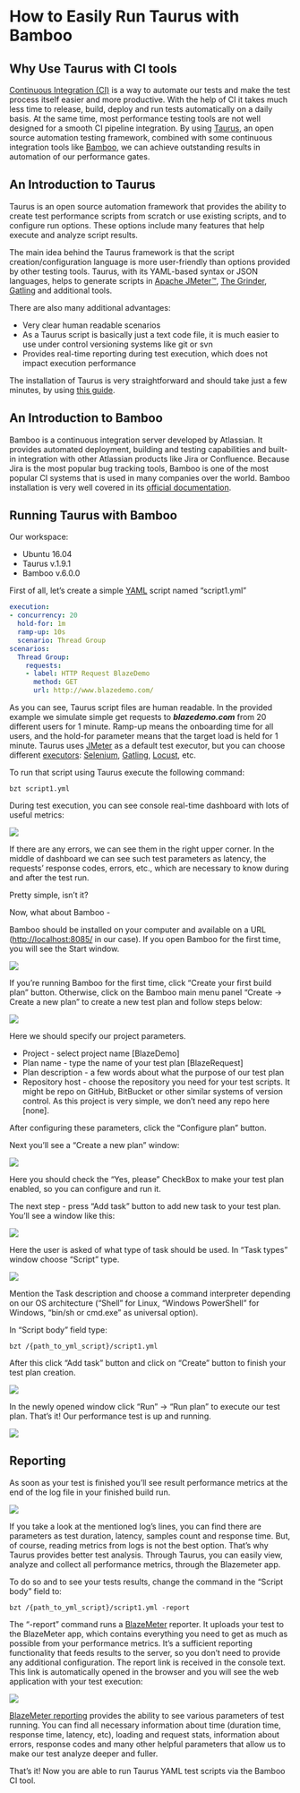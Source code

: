 # How to Easily Run Taurus with Bamboo

## Why Use Taurus with CI tools

[Continuous Integration (CI\)](https://www.blazemeter.com/blog/how-include-load-testing-your-continuous-integration-environment-0?utm_source=taurus&&utm_medium=KB&utm_campaign=taurus-bamboo) is a way to automate our tests and make the test process itself easier and more productive. With the help of CI it takes much less time to release, build, deploy and run tests automatically on a daily basis. At the same time, most performance testing tools are not well designed for a smooth CI pipeline integration. By using [Taurus](/?utm_source=taurus&&utm_medium=KB&utm_campaign=taurus-bamboo), an open source automation testing framework, combined with some continuous integration tools like [Bamboo](https://www.atlassian.com/software/bamboo), we can achieve outstanding results in automation of our performance gates. 

## An Introduction to Taurus

Taurus is an open source automation framework that provides the ability to create test performance scripts from scratch or use existing scripts, and to configure run options. These options include many features that help execute and analyze script results.

The main idea behind the Taurus framework is that the script creation/configuration language is more user-friendly than options provided by other testing tools. Taurus, with its YAML-based syntax or JSON languages, helps to generate scripts in [Apache JMeter™](http://jmeter.apache.org/), [The Grinder](http://grinder.sourceforge.net/), [Gatling](http://gatling.io/) and additional tools.

There are also many additional advantages: 
- Very clear human readable scenarios 
- As a Taurus script is basically just a text code file, it is much easier to use under control versioning systems like git or svn
- Provides real-time reporting during test execution, which does not impact execution performance

The installation of Taurus is very straightforward and should take just a few minutes, by using [this guide](/install/Installation/?utm_source=taurus&&utm_medium=KB&utm_campaign=taurus-bamboo). 

## An Introduction to Bamboo

Bamboo is a continuous integration server developed by Atlassian. It provides automated deployment, building and testing capabilities and built-in integration with other Atlassian products like Jira or Confluence. Because Jira is the most popular bug tracking tools, Bamboo is one of the most popular CI systems that is used in many companies over the world. Bamboo installation is very well covered in its [official documentation](https://confluence.atlassian.com/bamboo/installing-bamboo-on-linux-289276792.html).

## Running Taurus with Bamboo

Our workspace:
- Ubuntu 16.04
- Taurus v.1.9.1 
- Bamboo v.6.0.0

First of all, let’s create a simple [YAML](/docs/YAMLTutorial/?utm_source=taurus&&utm_medium=KB&utm_campaign=taurus-bamboo) script named “script1.yml”

```yaml
execution:
- concurrency: 20
  hold-for: 1m
  ramp-up: 10s
  scenario: Thread Group
scenarios:
  Thread Group:
    requests:
    - label: HTTP Request BlazeDemo
      method: GET
      url: http://www.blazedemo.com/
```

As you can see, Taurus script files are human readable. In the provided example we simulate simple get requests to _**blazedemo.com**_ from 20 different users for 1 minute. Ramp-up means the onboarding time for all users, and the hold-for parameter means that the target load is held for 1 minute. Taurus uses [JMeter](http://www.blazemeter.com/jmeter-load-testing?utm_source=taurus&&utm_medium=KB&utm_campaign=taurus-bamboo) as a default test executor, but you can choose different [executors](/docs/ExecutionSettings/?utm_source=taurus&&utm_medium=KB&utm_campaign=taurus-bamboo): [Selenium](/docs/Selenium/?utm_source=taurus&&utm_medium=KB&utm_campaign=taurus-bamboo), [Gatling](/docs/Gatling/?utm_source=taurus&&utm_medium=KB&utm_campaign=taurus-bamboo), [Locust](/docs/Locust/?utm_source=taurus&&utm_medium=KB&utm_campaign=taurus-bamboo), etc.

To run that script using Taurus execute the following command:

```
bzt script1.yml
```

During test execution, you can see console real-time dashboard with lots of useful metrics:

![](bamboo1.png)

If there are any errors, we can see them in the right upper corner. In the middle of dashboard we can see such test parameters as latency, the requests’ response codes, errors, etc., which are necessary to know during and after the test run.

Pretty simple, isn’t it?

Now, what about Bamboo -

Bamboo should be installed on your computer and available on a URL ([http://localhost:8085/](http://localhost:8085/) in our case). If you open Bamboo for the first time, you will see the Start window.

![](bamboo2.png)

If you’re running Bamboo for the first time, click “Create your first build plan” button. Otherwise, click on the Bamboo main menu panel  “Create -> Create a new plan” to create a new test plan and follow steps below:

![](bamboo3.png)

Here we should specify our project parameters.

- Project - select project name [BlazeDemo]
- Plan name - type the name of your test plan [BlazeRequest]
- Plan description - a few words about what the purpose of our test plan
- Repository host - choose the repository you need for your test scripts. It might be repo on GitHub, BitBucket or other similar systems of version control. As this project is very simple, we don’t need any repo here [none]. 

After configuring these parameters, click the “Configure plan” button.

Next you’ll see a “Create a new plan” window:

![](bamboo4.png)

Here you should check the “Yes, please” CheckBox to make your test plan enabled, so you can configure and run it.

The next step - press “Add task” button to add new task to your test plan. You’ll see a window like this:

![](bamboo5.png)

Here the user is asked of what type of task should be used. In “Task types” window choose “Script” type.

![](bamboo6.png)

Mention the Task description and choose a command interpreter depending on our OS architecture (“Shell” for Linux, “Windows PowerShell” for Windows, “bin/sh or cmd.exe” as universal option).

In “Script body” field type:

```
bzt /{path_to_yml_script}/script1.yml
```
  
After this click “Add task” button and click on “Create” button to finish your test plan creation. 

![](bamboo7.png)

In the newly opened window click “Run” -> “Run plan” to execute our test plan. That’s it! Our performance test is up and running.

![](bamboo8.png)

## Reporting 

As soon as your test is finished you’ll see result performance metrics at the end of the log file in your finished build run.

![](bamboo9.png)

If you take a look at the mentioned log’s lines, you can find there are parameters as test duration, latency, samples count and response time. But, of course, reading metrics from logs is not the best option. That’s why Taurus provides better test analysis. Through Taurus, you can easily view, analyze and collect all performance metrics, through the Blazemeter app.

To do so and to see your tests results, change the command in the “Script body” field to:
```
bzt /{path_to_yml_script}/script1.yml -report
```

The “-report” command runs a [BlazeMeter](http://a.blazemeter.com/?utm_source=taurus&&utm_medium=KB&utm_campaign=taurus-bamboo) reporter. It uploads your test to the BlazeMeter app, which contains everything you need to get as much as possible from your performance metrics. It’s a sufficient reporting functionality that feeds results to the server, so you don’t need to provide any additional configuration. The report link is received in the console text. This link is automatically opened in the browser and you will see the web application with your test execution:

![](bamboo10.png)

[BlazeMeter reporting](https://www.blazemeter.com/blog/understanding-your-reports-part-4-how-read-your-load-testing-reports-blazemeter?utm_source=taurus&&utm_medium=KB&utm_campaign=taurus-bamboo) provides the ability to see various parameters of test running. You can find all necessary information about time (duration time, response time, latency, etc), loading and request stats, information about errors, response codes and many other helpful parameters that allow us to make our test analyze deeper and fuller.

That’s it! Now you are able to run Taurus YAML test scripts via the Bamboo CI tool.
